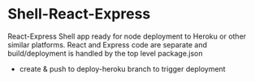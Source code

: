# Shell-React-Express

React-Express Shell app ready for node deployment to Heroku or other similar platforms.  React and Express code are separate and build/deployment is handled by the top level package.json

- create & push to deploy-heroku branch to trigger deployment